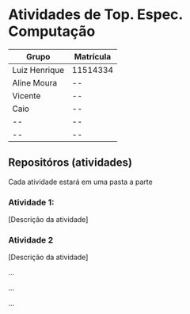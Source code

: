 # Atividades de Top. Espec. Computação

Grupo | Matrícula
--------- | ------
Luiz Henrique  | 11514334
Aline Moura  | --
Vicente  | -- 
Caio  | --
-- | --
-- | --

## Repositóros (atividades)

Cada atividade estará em uma pasta a parte

### Atividade 1:
[Descrição da atividade]

### Atividade 2
[Descrição da atividade]

...

...

...